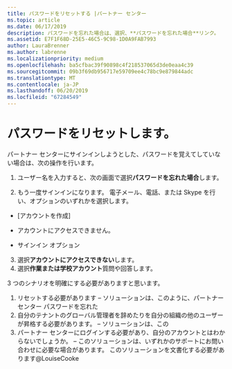 ```yaml
---
title: パスワードをリセットする |パートナー センター
ms.topic: article
ms.date: 06/17/2019
description: パスワードを忘れた場合は、選択、**パスワードを忘れた場合**リンク。
ms.assetid: E7F1F68D-25E5-46C5-9C98-1D0A9FAB7993
author: LauraBrenner
ms.author: labrenne
ms.localizationpriority: medium
ms.openlocfilehash: ba5cfbac39f90898c4f218537065d3de0eaa4c39
ms.sourcegitcommit: 09b3f69db956717e59709ee4c78bc9e879844adc
ms.translationtype: MT
ms.contentlocale: ja-JP
ms.lasthandoff: 06/20/2019
ms.locfileid: "67284549"
---
```

# <a name="reset-your-password"></a>パスワードをリセットします。

パートナー センターにサインインしようとした、パスワードを覚えてしていない場合は、次の操作を行います。

1. ユーザー名を入力すると、次の画面で選択**パスワードを忘れた場合**します。

2. もう一度サインインになります。 電子メール、電話、または Skype を行い、オプションのいずれかを選択します。

- [アカウントを作成]

- アカウントにアクセスできません。

- サインイン オプション

3. 選択**アカウントにアクセスできない**します。
4. 選択**作業または学校アカウント**質問や回答します。

















3 つのシナリオを明確にする必要がありますと思います。
1.  リセットする必要があります – ソリューションは、このように、パートナー センター パスワードを忘れた
2.  自分のテナントのグローバル管理者を辞めたりを自分の組織の他のユーザーが昇格する必要があります。 – ソリューションは、この
3.  パートナー センターにログインする必要があり、自分のアカウントとはわからないでしょうか。 – このソリューションは、いずれかのサポートにお問い合わせに必要な場合があります。  このソリューションを文書化する必要があります@LouiseCooke
